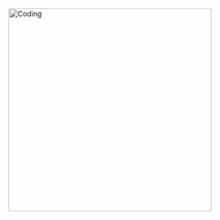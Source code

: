  <img align="right" alt="Coding" width="400" src="https://media4.giphy.com/media/FhPbyzFSuKmly/giphy.gif">
